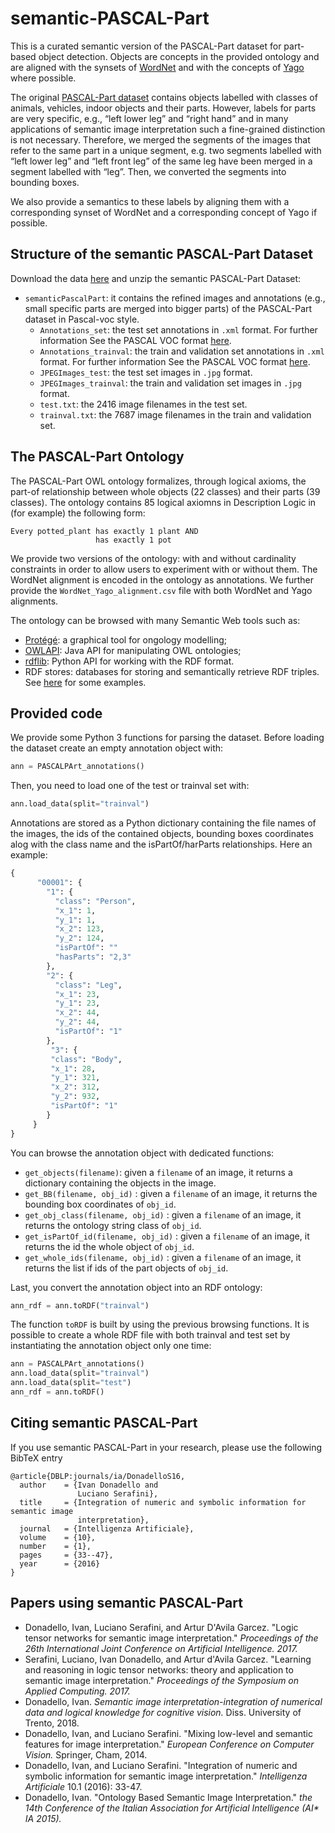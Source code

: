 # semantic-PASCAL-Part
This is a curated semantic version of the PASCAL-Part dataset for part-based object detection. Objects are concepts in the provided ontology and are aligned with the synsets of [WordNet](https://wordnet.princeton.edu/) and with the concepts of [Yago](https://yago-knowledge.org/) where possible.

The original [PASCAL-Part dataset](https://www.cs.stanford.edu/~roozbeh/pascal-parts/pascal-parts.html) contains objects labelled with classes of animals, vehicles, indoor objects and their parts. However, labels for parts are very specific, e.g., “left lower leg” and “right hand” and in many applications of semantic image interpretation such a fine-grained distinction is not necessary. Therefore, we merged the segments of the images that refer to the same part in a unique segment, e.g. two segments labelled with “left lower leg” and “left front leg” of the same leg have been merged in a segment labelled with “leg”. Then, we converted the segments into bounding boxes.

We also provide a semantics to these labels by aligning them with a corresponding synset of WordNet and a corresponding concept of Yago if possible.

## Structure of the semantic PASCAL-Part Dataset
Download the data [here](https://drive.google.com/file/d/1m1YHlisEFvlQa52zdab6Q7qqhHQP9Vtl/view?usp=sharing) and unzip the semantic PASCAL-Part Dataset:

- `semanticPascalPart`: it contains the refined images and annotations (e.g., small specific parts are merged into bigger parts) of the PASCAL-Part dataset in Pascal-voc style.
    - `Annotations_set`: the test set annotations in `.xml` format. For further information See the PASCAL VOC format [here](http://host.robots.ox.ac.uk/pascal/VOC/index.html).
    - `Annotations_trainval`: the train and validation set annotations in `.xml` format. For further information See the PASCAL VOC format [here](http://host.robots.ox.ac.uk/pascal/VOC/index.html).
    - `JPEGImages_test`: the test set images in `.jpg` format.
    - `JPEGImages_trainval`: the train and validation set images in `.jpg` format.
    - `test.txt`: the 2416 image filenames in the test set.
    - `trainval.txt`: the 7687 image filenames in the train and validation set.

## The PASCAL-Part Ontology
The PASCAL-Part OWL ontology formalizes, through logical axioms, the part-of relationship between whole objects (22 classes) and their parts (39 classes). The ontology contains 85 logical axiomns in Description Logic in (for example) the following form:
```
Every potted_plant has exactly 1 plant AND
                   has exactly 1 pot
```
We provide two versions of the ontology: with and without cardinality constraints in order to allow users to experiment with or without them. The WordNet alignment is encoded in the ontology as annotations. We further provide the `WordNet_Yago_alignment.csv` file with both WordNet and Yago alignments.

The ontology can be browsed with many Semantic Web tools such as:

- [Protégé](https://protege.stanford.edu/): a graphical tool for ongology modelling;
- [OWLAPI](http://owlapi.sourceforge.net/): Java API for manipulating OWL ontologies;
- [rdflib](https://rdflib.readthedocs.io/en/stable/): Python API for working with the RDF format.
- RDF stores: databases for storing and semantically retrieve RDF triples. See [here](https://www.w3.org/wiki/LargeTripleStores) for some examples.


## Provided code
We provide some Python 3 functions for parsing the dataset. Before loading the dataset create an empty annotation object with:
```python
ann = PASCALPArt_annotations()
```
Then, you need to load one of the test or trainval set with:
```python
ann.load_data(split="trainval")
```
Annotations are stored as a Python dictionary containing the file names of the images, the ids of the contained objects, bounding boxes coordinates alog with the class name and the isPartOf/harParts relationships. Here an example:
```python
{
      "00001": {
        "1": {
          "class": "Person",
          "x_1": 1,
          "y_1": 1,
          "x_2": 123,
          "y_2": 124,
          "isPartOf": ""
          "hasParts": "2,3"
        },
        "2": {
          "class": "Leg",
          "x_1": 23,
          "y_1": 23,
          "x_2": 44,
          "y_2": 44,
          "isPartOf": "1"
        },
         "3": {
         "class": "Body",
         "x_1": 28,
         "y_1": 321,
         "x_2": 312,
         "y_2": 932,
         "isPartOf": "1"
        }
     }
}      
```
You can browse the annotation object with dedicated functions:
- `get_objects(filename)`: given a `filename` of an image, it returns a dictionary containing the objects in the image.
- `get_BB(filename, obj_id)` : given a `filename` of an image, it returns the bounding box coordinates of `obj_id`.
- `get_obj_class(filename, obj_id)` : given a `filename` of an image, it returns the ontology string class of `obj_id`.
- `get_isPartOf_id(filename, obj_id)` : given a `filename` of an image, it returns the id the whole object of `obj_id`.
- `get_whole_ids(filename, obj_id)` : given a `filename` of an image, it returns the list if ids of the part objects of `obj_id`.

Last, you convert the annotation object into an RDF ontology:
```python
ann_rdf = ann.toRDF("trainval")
```
The function `toRDF` is built by using the previous browsing functions. It is possible to create a whole RDF file with both trainval and test set by instantiating the annotation object only one time:
```python
ann = PASCALPArt_annotations()
ann.load_data(split="trainval")
ann.load_data(split="test")
ann_rdf = ann.toRDF()
```

## Citing semantic PASCAL-Part
If you use semantic PASCAL-Part in your research, please use the following BibTeX entry

```
@article{DBLP:journals/ia/DonadelloS16,
  author    = {Ivan Donadello and
               Luciano Serafini},
  title     = {Integration of numeric and symbolic information for semantic image
               interpretation},
  journal   = {Intelligenza Artificiale},
  volume    = {10},
  number    = {1},
  pages     = {33--47},
  year      = {2016}
}
```

## Papers using semantic PASCAL-Part
- Donadello, Ivan, Luciano Serafini, and Artur D'Avila Garcez. "Logic tensor networks for semantic image interpretation." <em>Proceedings of the 26th International Joint Conference on Artificial Intelligence. 2017.</em>
- Serafini, Luciano, Ivan Donadello, and Artur d'Avila Garcez. "Learning and reasoning in logic tensor networks: theory and application to semantic image interpretation." <em>Proceedings of the Symposium on Applied Computing. 2017.</em>
- Donadello, Ivan. <em>Semantic image interpretation-integration of numerical data and logical knowledge for cognitive vision.</em> Diss. University of Trento, 2018.
- Donadello, Ivan, and Luciano Serafini. "Mixing low-level and semantic features for image interpretation." <em>European Conference on Computer Vision.</em> Springer, Cham, 2014.
- Donadello, Ivan, and Luciano Serafini. "Integration of numeric and symbolic information for semantic image interpretation." <em>Intelligenza Artificiale</em> 10.1 (2016): 33-47.
- Donadello, Ivan. "Ontology Based Semantic Image Interpretation." <em>the 14th Conference of the Italian Association for Artificial Intelligence (AI* IA 2015).</em>
